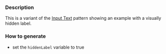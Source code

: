 ### Description
This is a variant of the [Input Text](./?p=atoms-input-text) pattern showing an example with a visually hidden label.

### How to generate
* set the `hiddenLabel` variable to true
